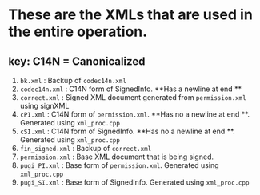 # These are the XMLs that are used in the entire operation. <br>
## key: C14N = Canonicalized <br>
1.	`bk.xml` : Backup of `codec14n.xml`
2.	`codec14n.xml` : C14N form of SignedInfo. **Has a newline at end **
3.	`correct.xml` : Signed XML document generated from `permission.xml` using signXML
4.	`cPI.xml` : C14N form of `permission.xml`.  **Has no a newline at end **. Generated using `xml_proc.cpp`
5.	`cSI.xml` : C14N form of SignedInfo.  **Has no a newline at end **.  Generated using `xml_proc.cpp`
6.	`fin_signed.xml` : Backup of `correct.xml`
7.	`permission.xml` : Base XML document that is being signed.
8.	`pugi_PI.xml` : Base form of `permission.xml`. Generated using `xml_proc.cpp`
9.	`pugi_SI.xml` : Base form of SignedInfo. Generated using `xml_proc.cpp`
